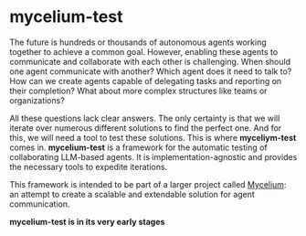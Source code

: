 # mycelium-test

The future is hundreds or thousands of autonomous agents working together to achieve a common goal. However, enabling these agents to communicate and collaborate with each other is challenging. When should one agent communicate with another? Which agent does it need to talk to? How can we create agents capable of delegating tasks and reporting on their completion? What about more complex structures like teams or organizations?

All these questions lack clear answers. The only certainty is that we will iterate over numerous different solutions to find the perfect one. And for this, we will need a tool to test these solutions. This is where **myceliym-test** comes in.
**mycelium-test** is a framework for the automatic testing of collaborating LLM-based agents. It is implementation-agnostic and provides the necessary tools to expedite iterations.

This framework is intended to be part of a larger project called [Mycelium](https://github.com/n0rthin/mycelium): an attempt to create a scalable and extendable solution for agent communication.

**mycelium-test is in its very early stages**
